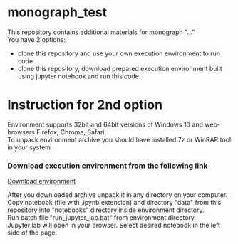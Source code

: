 # monograph_test
This repository contains additional materials for monograph "..."  
You have 2 options:
- clone this repository and use your own execution environment to run code
- clone this repository, download prepared execution environment built using jupyter notebook and run this code

# Instruction for 2nd option
Environment supports 32bit and 64bit versions of Windows 10 and web-browsers Firefox, Chrome, Safari.  
To unpack environment archive you should have installed 7z or WinRAR tool in your system

### Download execution environment from the following link
[Download environment](https://drive.google.com/file/d/1kiq_l-r7EfCqmrfZKh_yAmi4dLfqbDKp/view?usp=sharing)

After you downloaded archive unpack it in any directory on your computer.  
Copy notebook (file with .ipynb extension) and directory "data" from this repository into "notebooks" directory inside environment directory.  
Run batch file "run_jupyter_lab.bat" from environment directory.  
Jupyter lab will open in your browser. Select desired notebook in the left side of the page.